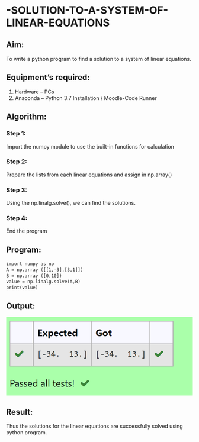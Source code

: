 # -SOLUTION-TO-A-SYSTEM-OF-LINEAR-EQUATIONS
## Aim:
To write a python program to find a solution to a system of linear equations.
## Equipment’s required:
1. 	Hardware – PCs
2. 	Anaconda – Python 3.7 Installation / Moodle-Code Runner
## Algorithm:
### Step 1: 
Import the numpy module to use the built-in functions for calculation
### Step 2: 
Prepare the lists from each linear equations and assign in np.array()
### Step 3: 
Using the np.linalg.solve(), we can find the solutions.
### Step 4: 
End the program
## Program:
```#Program to find the solution for the given linear equations.
import numpy as np
A = np.array ([[1,-3],[3,1]])
B = np.array ([0,10])
value = np.linalg.solve(A,B)
print(value)
```


## Output:
![mathoutput](./mathoutput.png)
## Result: 
Thus the solutions for the linear equations are successfully solved using python program.

